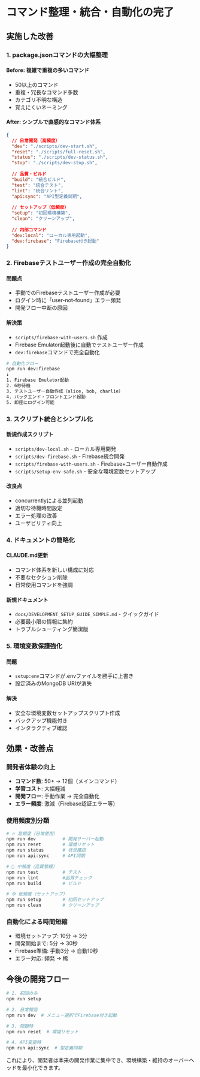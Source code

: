 # コマンド整理・統合・自動化の完了

## 実施した改善

### 1. package.jsonコマンドの大幅整理

#### Before: 複雑で重複の多いコマンド
- 50以上のコマンド
- 重複・冗長なコマンド多数
- カテゴリ不明な構造
- 覚えにくいネーミング

#### After: シンプルで直感的なコマンド体系
```json
{
  // 日常開発（高頻度）
  "dev": "./scripts/dev-start.sh",
  "reset": "./scripts/full-reset.sh",
  "status": "./scripts/dev-status.sh", 
  "stop": "./scripts/dev-stop.sh",
  
  // 品質・ビルド
  "build": "統合ビルド",
  "test": "統合テスト",
  "lint": "統合リント",
  "api:sync": "API型定義同期",
  
  // セットアップ（低頻度）
  "setup": "初回環境構築",
  "clean": "クリーンアップ",
  
  // 内部コマンド
  "dev:local": "ローカル専用起動",
  "dev:firebase": "Firebase付き起動"
}
```

### 2. Firebaseテストユーザー作成の完全自動化

#### 問題点
- 手動でのFirebaseテストユーザー作成が必要
- ログイン時に「user-not-found」エラー頻発
- 開発フロー中断の原因

#### 解決策
- `scripts/firebase-with-users.sh` 作成
- Firebase Emulator起動後に自動でテストユーザー作成
- `dev:firebase`コマンドで完全自動化

```bash
# 自動化フロー
npm run dev:firebase
↓
1. Firebase Emulator起動
2. 6秒待機
3. テストユーザー自動作成（alice, bob, charlie）
4. バックエンド・フロントエンド起動
5. 即座にログイン可能
```

### 3. スクリプト統合とシンプル化

#### 新規作成スクリプト
- `scripts/dev-local.sh` - ローカル専用開発
- `scripts/dev-firebase.sh` - Firebase統合開発  
- `scripts/firebase-with-users.sh` - Firebase+ユーザー自動作成
- `scripts/setup-env-safe.sh` - 安全な環境変数セットアップ

#### 改良点
- concurrentlyによる並列起動
- 適切な待機時間設定
- エラー処理の改善
- ユーザビリティ向上

### 4. ドキュメントの簡略化

#### CLAUDE.md更新
- コマンド体系を新しい構成に対応
- 不要なセクション削除
- 日常使用コマンドを強調

#### 新規ドキュメント
- `docs/DEVELOPMENT_SETUP_GUIDE_SIMPLE.md` - クイックガイド
- 必要最小限の情報に集約
- トラブルシューティング簡潔版

### 5. 環境変数保護強化

#### 問題
- `setup:env`コマンドが.envファイルを勝手に上書き
- 設定済みのMongoDB URIが消失

#### 解決
- 安全な環境変数セットアップスクリプト作成
- バックアップ機能付き
- インタラクティブ確認

## 効果・改善点

### 開発者体験の向上
- **コマンド数**: 50+ → 12個（メインコマンド）
- **学習コスト**: 大幅軽減
- **開発フロー**: 手動作業 → 完全自動化
- **エラー頻度**: 激減（Firebase認証エラー等）

### 使用頻度別分類
```bash
# 🔥 高頻度（日常使用）
npm run dev          # 開発サーバー起動
npm run reset        # 環境リセット
npm run status       # 状況確認
npm run api:sync     # API同期

# 📝 中頻度（品質管理）
npm run test         # テスト
npm run lint         #品質チェック
npm run build        # ビルド

# ⚙️ 低頻度（セットアップ）
npm run setup        # 初回セットアップ
npm run clean        # クリーンアップ
```

### 自動化による時間短縮
- 環境セットアップ: 10分 → 3分
- 開発開始まで: 5分 → 30秒
- Firebase準備: 手動3分 → 自動10秒
- エラー対応: 頻発 → 稀

## 今後の開発フロー

```bash
# 1. 初回のみ
npm run setup

# 2. 日常開発
npm run dev  # メニュー選択でFirebase付き起動

# 3. 問題時
npm run reset  # 環境リセット

# 4. API変更時
npm run api:sync  # 型定義同期
```

これにより、開発者は本来の開発作業に集中でき、環境構築・維持のオーバーヘッドを最小化できます。